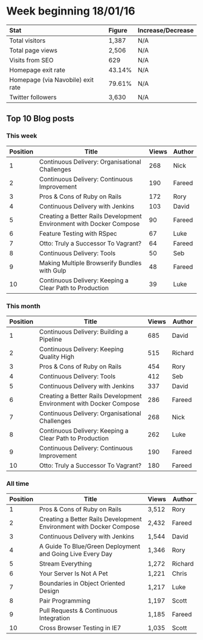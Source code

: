 # Week beginning 18/01/16

| Stat | Figure | Increase/Decrease |
| :--- | :----- | :---------------- |
| Total visitors | 1,387 | N/A |
| Total page views | 2,506 | N/A |
| Visits from SEO | 629 | N/A |
| Homepage exit rate | 43.14% | N/A |
| Homepage (via Navobile) exit rate | 79.61% | N/A |
| Twitter followers | 3,630 | N/A |

## Top 10 Blog posts

### This week

| Position | Title | Views | Author |
| -------- | ----- | ----- | ------ |
|1 |Continuous Delivery: Organisational Challenges | 268 | Nick |
|2 |Continuous Delivery: Continuous Improvement | 190 | Fareed |
|3 |Pros & Cons of Ruby on Rails | 172 | Rory |
|4 |Continuous Delivery with Jenkins | 103 | David |
|5 |Creating a Better Rails Development Environment with Docker Compose | 90 | Fareed |
|6 |Feature Testing with RSpec | 67 | Luke |
|7 |Otto: Truly a Successor To Vagrant? | 64 | Fareed |
|8 |Continuous Delivery: Tools | 50 | Seb |
|9 |Making Multiple Browserify Bundles with Gulp | 48 | Fareed |
|10 |Continuous Delivery: Keeping a Clear Path to Production | 39 | Luke |

### This month

| Position | Title | Views | Author |
| -------- | ----- | ----- | ------ |
|1 |Continuous Delivery: Building a Pipeline | 685 | David |
|2 |Continuous Delivery: Keeping Quality High | 515 | Richard |
|3 |Pros & Cons of Ruby on Rails | 454 | Rory |
|4 |Continuous Delivery: Tools | 412 | Seb |
|5 |Continuous Delivery with Jenkins | 337 | David |
|6 |Creating a Better Rails Development Environment with Docker Compose | 286 | Fareed |
|7 |Continuous Delivery: Organisational Challenges | 268 | Nick |
|8 |Continuous Delivery: Keeping a Clear Path to Production | 262 | Luke |
|9 |Continuous Delivery: Continuous Improvement | 190 | Fareed |
|10 |Otto: Truly a Successor To Vagrant? | 180 | Fareed |

### All time

| Position | Title | Views | Author |
| -------- | ----- | ----- | ------ |
|1 |Pros & Cons of Ruby on Rails | 3,512 | Rory |
|2 |Creating a Better Rails Development Environment with Docker Compose | 2,432 | Fareed |
|3 |Continuous Delivery with Jenkins | 1,544 | David |
|4 |A Guide To Blue/Green Deployment and Going Live Every Day | 1,346 | Rory |
|5 |Stream Everything | 1,272 | Richard |
|6 |Your Server Is Not A Pet | 1,221 | Chris |
|7 |Boundaries in Object Oriented Design | 1,217 | Luke |
|8 |Pair Programming | 1,197 | Scott |
|9 |Pull Requests & Continuous Integration | 1,185 | Fareed |
|10 |Cross Browser Testing in IE7 | 1,035 | Scott |
